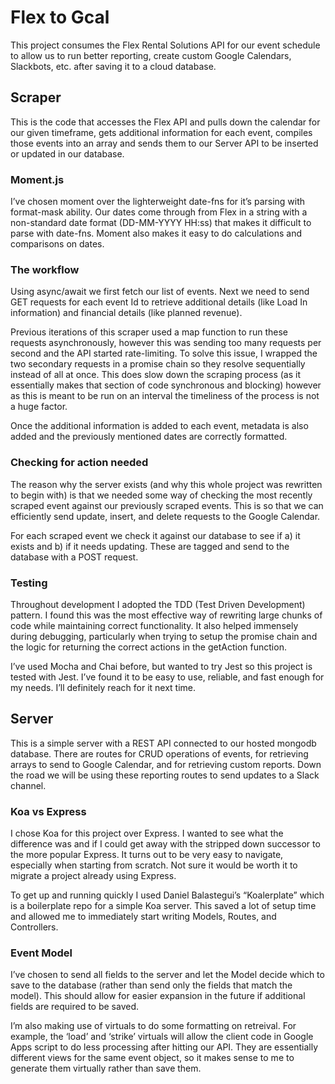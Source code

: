 # Flex to Gcal 

This project consumes the Flex Rental Solutions API for our event schedule to allow us to run better reporting, create custom Google Calendars, Slackbots, etc. after saving it to a cloud database.

## Scraper

This is the code that accesses the Flex API and pulls down the calendar for our given timeframe, gets additional information for each event, compiles those events into an array and sends them to our Server API to be inserted or updated in our database.

### Moment.js 

I’ve chosen moment over the lighterweight date-fns for it’s parsing with format-mask ability. Our dates come through from Flex in a string with a non-standard date format (DD-MM-YYYY HH:ss) that makes it difficult to parse with date-fns. Moment also makes it easy to do calculations and comparisons on dates.

### The workflow

Using async/await we first fetch our list of events. Next we need to send GET requests for each event Id to retrieve additional details (like Load In information) and financial details (like planned revenue). 

Previous iterations of this scraper used a map function to run these requests asynchronously, however this was sending too many requests per second and the API started rate-limiting. To solve this issue, I wrapped the two secondary requests in a promise chain so they resolve sequentially instead of all at once. This does slow down the scraping process (as it essentially makes that section of code synchronous and blocking) however as this is meant to be run on an interval the timeliness of the process is not a huge factor. 

Once the additional information is added to each event, metadata is also added and the previously mentioned dates are correctly formatted.

### Checking for action needed

The reason why the server exists (and why this whole project was rewritten to begin with) is that we needed some way of checking the most recently scraped event against our previously scraped events. This is so that we can efficiently send update, insert, and delete requests to the Google Calendar.

For each scraped event we check it against our database to see if a) it exists and b) if it needs updating. These are tagged and send to the database with a POST request. 

### Testing

Throughout development I adopted the TDD (Test Driven Development) pattern. I found this was the most effective way of rewriting large chunks of code while maintaining correct functionality. It also helped immensely during debugging, particularly when trying to setup the promise chain and the logic for returning the correct actions in the getAction function.

I’ve used Mocha and Chai before, but wanted to try Jest so this project is tested with Jest. I’ve found it to be easy to use, reliable, and fast enough for my needs. I’ll definitely reach for it next time. 

## Server

This is a simple server with a REST API connected to our hosted mongodb database. There are routes for CRUD operations of events, for retrieving arrays to send to Google Calendar, and for retrieving custom reports. Down the road we will be using these reporting routes to send updates to a Slack channel. 

### Koa vs Express

I chose Koa for this project over Express. I wanted to see what the difference was and if I could get away with the stripped down successor to the more popular Express. It turns out to be very easy to navigate, especially when starting from scratch. Not sure it would be worth it to migrate a project already using Express. 

To get up and running quickly I used Daniel Balastegui’s “Koalerplate” which is a boilerplate repo for a simple Koa server. This saved a lot of setup time and allowed me to immediately start writing Models, Routes, and Controllers.

### Event Model

I’ve chosen to send all fields to the server and let the Model decide which to save to the database (rather than send only the fields that match the model). This should allow for easier expansion in the future if additional fields are required to be saved. 

I’m also making use of virtuals to do some formatting on retreival. For example, the ‘load’ and ‘strike’ virtuals will allow the client code in Google Apps script to do less processing after hitting our API. They are essentially different views for the same event object, so it makes sense to me to generate them virtually rather than save them.
